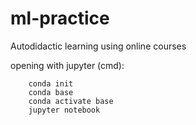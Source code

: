 # ml-practice
Autodidactic learning using online courses


opening with jupyter (cmd):

        conda init
        conda base
        conda activate base
        jupyter notebook